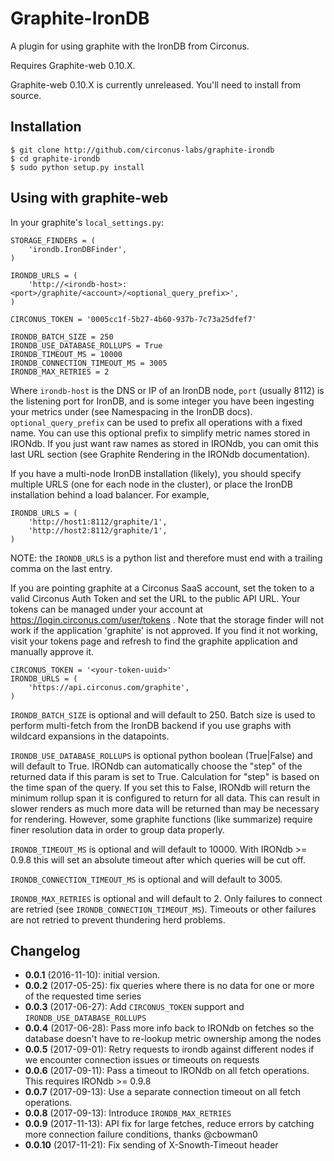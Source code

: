 Graphite-IronDB
================

A plugin for using graphite with the IronDB from Circonus.

Requires Graphite-web 0.10.X.

Graphite-web 0.10.X is currently unreleased. You'll need to install
from source.

Installation
------------

```
$ git clone http://github.com/circonus-labs/graphite-irondb
$ cd graphite-irondb
$ sudo python setup.py install
```

Using with graphite-web
-----------------------

In your graphite's `local_settings.py`:

    STORAGE_FINDERS = (
        'irondb.IronDBFinder',
    )

    IRONDB_URLS = (
        'http://<irondb-host>:<port>/graphite/<account>/<optional_query_prefix>',
    )

    CIRCONUS_TOKEN = '0005cc1f-5b27-4b60-937b-7c73a25dfef7'

    IRONDB_BATCH_SIZE = 250
    IRONDB_USE_DATABASE_ROLLUPS = True
    IRONDB_TIMEOUT_MS = 10000
    IRONDB_CONNECTION_TIMEOUT_MS = 3005
    IRONDB_MAX_RETRIES = 2

Where `irondb-host` is the DNS or IP of an IronDB node, `port`
(usually 8112) is the listening port for IronDB, and <account> is some
integer you have been ingesting your metrics under (see Namespacing in
the IronDB docs).  `optional_query_prefix` can be used to prefix all
operations with a fixed name.  You can use this optional prefix to
simplify metric names stored in IRONdb.  If you just want raw names
as stored in IRONdb, you can omit this last URL section (see
Graphite Rendering in the IRONdb documentation).

If you have a multi-node IronDB installation (likely), you should
specify multiple URLS (one for each node in the cluster), or place the
IronDB installation behind a load balancer.  For example,

    IRONDB_URLS = (
        'http://host1:8112/graphite/1',
        'http://host2:8112/graphite/1',
    )

NOTE: the `IRONDB_URLS` is a python list and therefore must end with a 
trailing comma on the last entry.

If you are pointing graphite at a Circonus SaaS account, set the token
to a valid Circonus Auth Token and set the URL to the public API URL.
Your tokens can be managed under your account at
https://login.circonus.com/user/tokens .  Note that the storage finder will
not work if the application 'graphite' is not approved.  If you find it not
working, visit your tokens page and refresh to find the graphite application
and manually approve it.

    CIRCONUS_TOKEN = '<your-token-uuid>'
    IRONDB_URLS = (
        'https://api.circonus.com/graphite',
    )

`IRONDB_BATCH_SIZE` is optional and will default to 250.  Batch size is
used to perform multi-fetch from the IronDB backend if you use graphs
with wildcard expansions in the datapoints.

`IRONDB_USE_DATABASE_ROLLUPS` is optional python boolean (True|False)
and will default to True. IRONdb can automatically choose the "step"
of the returned data if this param is set to True.  Calculation for
"step" is based on the time span of the query.  If you set this to
False, IRONdb will return the minimum rollup span it is configured to
return for all data.  This can result in slower renders as much more
data will be returned than may be necessary for rendering.  However,
some graphite functions (like summarize) require finer resolution data
in order to group data properly.

`IRONDB_TIMEOUT_MS` is optional and will default to 10000.  With IRONdb >= 0.9.8
this will set an absolute timeout after which queries will be cut off.

`IRONDB_CONNECTION_TIMEOUT_MS` is optional and will default to 3005.

`IRONDB_MAX_RETRIES` is optional and will default to 2.  Only failures to 
connect are retried (see `IRONDB_CONNECTION_TIMEOUT_MS`).  Timeouts or
other failures are not retried to prevent thundering herd problems.

Changelog
---------

* **0.0.1** (2016-11-10): initial version.
* **0.0.2** (2017-05-25): fix queries where there is no data for one or more of the requested time series
* **0.0.3** (2017-06-27): Add `CIRCONUS_TOKEN` support and `IRONDB_USE_DATABASE_ROLLUPS`
* **0.0.4** (2017-06-28): Pass more info back to IRONdb on fetches so the database doesn't have to re-lookup metric ownership among the nodes
* **0.0.5** (2017-09-01): Retry requests to irondb against different nodes if we encounter connection issues or timeouts on requests
* **0.0.6** (2017-09-11): Pass a timeout to IRONdb on all fetch operations.  This requires IRONdb >= 0.9.8
* **0.0.7** (2017-09-13): Use a separate connection timeout on all fetch operations.
* **0.0.8** (2017-09-13): Introduce `IRONDB_MAX_RETRIES`
* **0.0.9** (2017-11-13): API fix for large fetches, reduce errors by catching more connection failure conditions, thanks @cbowman0
* **0.0.10** (2017-11-21): Fix sending of X-Snowth-Timeout header
